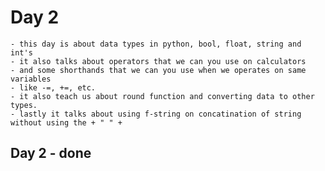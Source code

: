 # Day 2
    - this day is about data types in python, bool, float, string and int's
    - it also talks about operators that we can you use on calculators
    - and some shorthands that we can you use when we operates on same variables
    - like -=, +=, etc.
    - it also teach us about round function and converting data to other types.
    - lastly it talks about using f-string on concatination of string without using the + " " +

## Day 2 - done